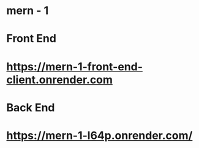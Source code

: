 # mern - 1

# Front End
# https://mern-1-front-end-client.onrender.com

# Back End
# https://mern-1-l64p.onrender.com/
